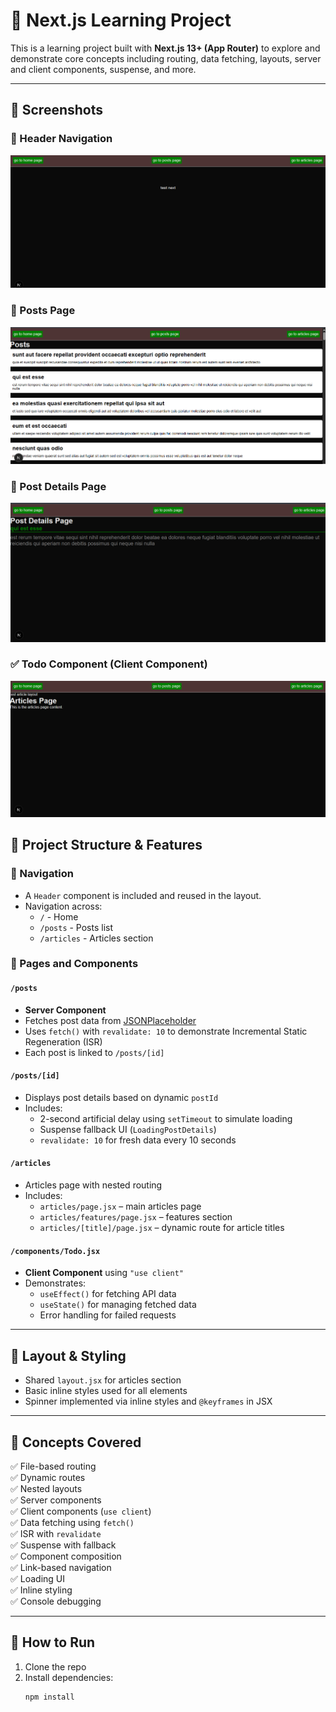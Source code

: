 # 🧠 Next.js Learning Project

This is a learning project built with **Next.js 13+ (App Router)** to explore and demonstrate core concepts including routing, data fetching, layouts, server and client components, suspense, and more.

---
## 📸 Screenshots

### 🧭 Header Navigation
![Header](./public/screenshots/image1.png)

### 📄 Posts Page
![Posts Page](./public/screenshots/posts-page.png)

### 📄 Post Details Page
![Post Details](./public/screenshots/post-detail.png)

### ✅ Todo Component (Client Component)
![article](./public/screenshots/article-page.png)


## 📂 Project Structure & Features

### 🧭 Navigation
- A `Header` component is included and reused in the layout.
- Navigation across:
  - `/` - Home
  - `/posts` - Posts list
  - `/articles` - Articles section

### 📄 Pages and Components

#### `/posts`
- **Server Component**
- Fetches post data from [JSONPlaceholder](https://jsonplaceholder.typicode.com/)
- Uses `fetch()` with `revalidate: 10` to demonstrate Incremental Static Regeneration (ISR)
- Each post is linked to `/posts/[id]`

#### `/posts/[id]`
- Displays post details based on dynamic `postId`
- Includes:
  - 2-second artificial delay using `setTimeout` to simulate loading
  - Suspense fallback UI (`LoadingPostDetails`)
  - `revalidate: 10` for fresh data every 10 seconds

#### `/articles`
- Articles page with nested routing
- Includes:
  - `articles/page.jsx` – main articles page
  - `articles/features/page.jsx` – features section
  - `articles/[title]/page.jsx` – dynamic route for article titles

#### `/components/Todo.jsx`
- **Client Component** using `"use client"`
- Demonstrates:
  - `useEffect()` for fetching API data
  - `useState()` for managing fetched data
  - Error handling for failed requests

---

## 🧩 Layout & Styling

- Shared `layout.jsx` for articles section
- Basic inline styles used for all elements
- Spinner implemented via inline styles and `@keyframes` in JSX

---

## 🧪 Concepts Covered

✅ File-based routing  
✅ Dynamic routes  
✅ Nested layouts  
✅ Server components  
✅ Client components (`use client`)  
✅ Data fetching using `fetch()`  
✅ ISR with `revalidate`  
✅ Suspense with fallback  
✅ Component composition  
✅ Link-based navigation  
✅ Loading UI  
✅ Inline styling  
✅ Console debugging  

---

## 🚀 How to Run

1. Clone the repo  
2. Install dependencies:
   ```bash
   npm install
